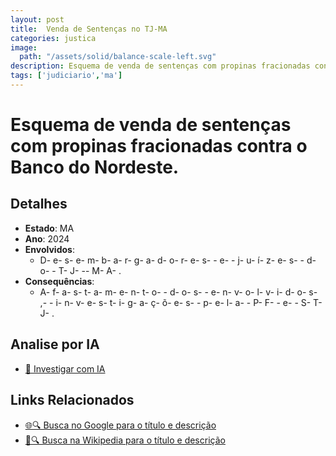 ```yaml
---
layout: post
title:  Venda de Sentenças no TJ-MA
categories: justica
image:
  path: "/assets/solid/balance-scale-left.svg"
description: Esquema de venda de sentenças com propinas fracionadas contra o Banco do Nordeste.Desembargadores e juízes do TJ-MA.
tags: ['judiciario','ma']
---
```


# Esquema de venda de sentenças com propinas fracionadas contra o Banco do Nordeste.

## Detalhes
- **Estado**: MA
- **Ano**: 2024
- **Envolvidos**:
  - D- e- s- e- m- b- a- r- g- a- d- o- r- e- s-  - e-  - j- u- í- z- e- s-  - d- o-  - T- J- -- M- A- .
- **Consequências**:
  - A- f- a- s- t- a- m- e- n- t- o-  - d- o- s-  - e- n- v- o- l- v- i- d- o- s- ,-  - i- n- v- e- s- t- i- g- a- ç- õ- e- s-  - p- e- l- a-  - P- F-  - e-  - S- T- J- .

## Analise por IA
- [🤖 Investigar com IA](https://www.perplexity.ai/search?q=Venda%20de%20Senten%C3%A7as%20no%20TJ-MA%20Esquema%20de%20venda%20de%20senten%C3%A7as%20com%20propinas%20fracionadas%20contra%20o%20Banco%20do%20Nordeste.%20MA)

## Links Relacionados
- [🌐🔍 Busca no Google para o título e descrição](https://www.google.com/search?q=Venda%20de%20Senten%C3%A7as%20no%20TJ-MA%20Esquema%20de%20venda%20de%20senten%C3%A7as%20com%20propinas%20fracionadas%20contra%20o%20Banco%20do%20Nordeste.%20MA)
- [📖🔍 Busca na Wikipedia para o título e descrição](https://pt.wikipedia.org/w/index.php?search=Venda%20de%20Senten%C3%A7as%20no%20TJ-MA%20Esquema%20de%20venda%20de%20senten%C3%A7as%20com%20propinas%20fracionadas%20contra%20o%20Banco%20do%20Nordeste.%20MA)

